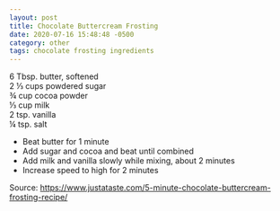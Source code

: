 ```yaml
---
layout: post
title: Chocolate Buttercream Frosting
date: 2020-07-16 15:48:48 -0500
category: other
tags: chocolate frosting ingredients
---
```

6 Tbsp. butter, softened  
2 ⅓ cups powdered sugar  
¾ cup cocoa powder  
⅓ cup milk  
2 tsp. vanilla  
¼ tsp. salt  
<ul>
 	<li>Beat butter for 1 minute</li>
 	<li>Add sugar and cocoa and beat until combined</li>
 	<li>Add milk and vanilla slowly while mixing, about 2 minutes</li>
 	<li>Increase speed to high for 2 minutes</li>
</ul>
Source: <a href="https://www.justataste.com/5-minute-chocolate-buttercream-frosting-recipe/">https://www.justataste.com/5-minute-chocolate-buttercream-frosting-recipe/</a>
